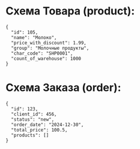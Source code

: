 # Схема Товара (product):
```
{
  "id": 105,
  "name": "Молоко",
  "price_with_discount": 1.99,
  "group": "Молочные продукты",
  "char_code": "SHP0001",
  "count_of_warehouse": 1000
}
```
# Схема Заказа (order):
```
{
  "id": 123,
  "client_id": 456,
  "status": "new",
  "order_date": "2024-12-30",
  "total_price": 100.5,
  "products": []
}
```
